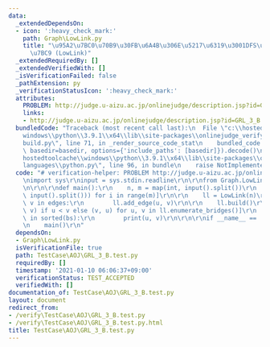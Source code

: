 ```yaml
---
data:
  _extendedDependsOn:
  - icon: ':heavy_check_mark:'
    path: Graph\LowLink.py
    title: "\u95A2\u7BC0\u70B9\u30FB\u6A4B\u306E\u5217\u6319\u3001DFS\u6728\u306E\u69CB\
      \u7BC9 (LowLink)"
  _extendedRequiredBy: []
  _extendedVerifiedWith: []
  _isVerificationFailed: false
  _pathExtension: py
  _verificationStatusIcon: ':heavy_check_mark:'
  attributes:
    PROBLEM: http://judge.u-aizu.ac.jp/onlinejudge/description.jsp?id=GRL_3_B
    links:
    - http://judge.u-aizu.ac.jp/onlinejudge/description.jsp?id=GRL_3_B
  bundledCode: "Traceback (most recent call last):\n  File \"c:\\hostedtoolcache\\\
    windows\\python\\3.9.1\\x64\\lib\\site-packages\\onlinejudge_verify\\documentation\\\
    build.py\", line 71, in _render_source_code_stat\n    bundled_code = language.bundle(stat.path,\
    \ basedir=basedir, options={'include_paths': [basedir]}).decode()\n  File \"c:\\\
    hostedtoolcache\\windows\\python\\3.9.1\\x64\\lib\\site-packages\\onlinejudge_verify\\\
    languages\\python.py\", line 96, in bundle\n    raise NotImplementedError\nNotImplementedError\n"
  code: "# verification-helper: PROBLEM http://judge.u-aizu.ac.jp/onlinejudge/description.jsp?id=GRL_3_B\r\
    \nimport sys\r\ninput = sys.stdin.readline\r\n\r\nfrom Graph.LowLink import LowLink\r\
    \n\r\n\r\ndef main():\r\n    n, m = map(int, input().split())\r\n    edges = [list(map(int,\
    \ input().split())) for i in range(m)]\r\n\r\n    ll = LowLink(n)\r\n    for u,\
    \ v in edges:\r\n        ll.add_edge(u, v)\r\n\r\n    ll.build()\r\n    bs = [(u,\
    \ v) if u < v else (v, u) for u, v in ll.enumerate_bridges()]\r\n    for u, v\
    \ in sorted(bs):\r\n        print(u, v)\r\n\r\n\r\nif __name__ == '__main__':\r\
    \n    main()\r\n"
  dependsOn:
  - Graph\LowLink.py
  isVerificationFile: true
  path: TestCase\AOJ\GRL_3_B.test.py
  requiredBy: []
  timestamp: '2021-01-10 06:06:37+09:00'
  verificationStatus: TEST_ACCEPTED
  verifiedWith: []
documentation_of: TestCase\AOJ\GRL_3_B.test.py
layout: document
redirect_from:
- /verify\TestCase\AOJ\GRL_3_B.test.py
- /verify\TestCase\AOJ\GRL_3_B.test.py.html
title: TestCase\AOJ\GRL_3_B.test.py
---
```

